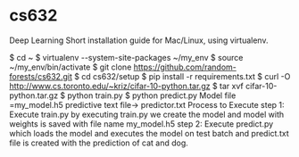 # cs632
Deep Learning
Short installation guide for Mac/Linux, using virtualenv.

$ cd ~
$ virtualenv --system-site-packages ~/my_env
$ source ~/my_env/bin/activate
$ git clone https://github.com/random-forests/cs632.git
$ cd cs632/setup
$ pip install -r requirements.txt
$ curl -O http://www.cs.toronto.edu/~kriz/cifar-10-python.tar.gz
$ tar xvf cifar-10-python.tar.gz
$ python train.py
$ python predict.py
Model file =my_model.h5
predictive text file-> predictor.txt
Process to Execute
step 1: Execute train.py
by executing train.py we create the model and model with weights is saved with file name my_model.h5
step 2: Execute predict.py 
which loads the model and executes the model on test batch and predict.txt file is created with the prediction of cat and dog.
